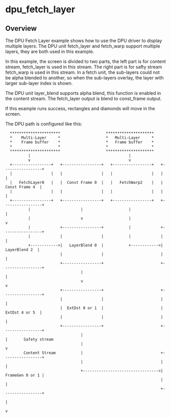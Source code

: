 # dpu_fetch_layer

## Overview
The DPU Fetch Layer example shows how to use the DPU driver to display multiple
layers. The DPU unit fetch_layer and fetch_warp support multiple layers, they
are both used in this example.

In this example, the screen is divided to two parts, the left part is for
content stream, fetch_layer is used in this stream. The right part is for
safty stream fetch_warp is used in this stream. In a fetch unit, the sub-layers
could not be alpha blended to another, so when the sub-layers overlay, the layer
with larger sub-layer index is shown.

The DPU unit layer_blend supports alpha blend, this function is enabled in the
content stream. The fetch_layer output is blend to const_frame output.

If this example runs success, rectangles and diamonds will move in the screen.

The DPU path is configured like this:

```
  **********************                    *********************
  *    Multi-Layer     *                    *   Multi-Layer     *
  *    Frame buffer    *                    *   Frame buffer    *
  *                    *                    *                   *
  **********************                    *********************
          |                                           |
          v                                           v
  +-----------------+   +-----------------+   +-----------------+   +-----------------+
  |                 |   |                 |   |                 |   |                 |
  |   FetchLayer0   |   |  Const Frame 0  |   |   FetchWarp2    |   |  Const Frame 4  |
  |                 |   |                 |   |                 |   |                 |
  +-----------------+   +-----------------+   +-----------------+   +-----------------+
          |                      |                    |                      |
          |                      v                    |                      v
          |             +-----------------+           |             +-----------------+
          |             |                 |           |             |                 |
          +------------>|   LayerBlend 0  |           +------------>|   LayerBlend 2  |
                        |                 |                         |                 |
                        +-----------------+                         +-----------------+
                                 |                                           |
                                 v                                           v
                        +-----------------+                         +-----------------+
                        |                 |                         |                 |
                        |  ExtDst 0 or 1  |                         |  ExtDst 4 or 5  |
                        |                 |                         |                 |
                        +-----------------+                         +-----------------+
                                 |                                           |       Safety stream
                                 |                                           v
        Content Stream           |                                  +-----------------+
                                 |                                  |                 |
                                 +--------------------------------->| FrameGen 0 or 1 |
                                                                    |                 |
                                                                    +-----------------+
                                                                             |
                                                                             v
```
